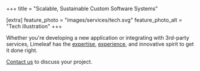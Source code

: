 +++
title = "Scalable, Sustainable Custom Software Systems"

[extra]
feature_photo = "images/services/tech.svg"
feature_photo_alt = "Tech illustration"
+++

Whether you're developing a new application or integrating with 3rd-party services, Limeleaf has the [expertise][1], [experience][9], and innovative spirit to get it done right.

[Contact us](https://limeleaf.io/contact/ "Contact us") to discuss your project.

[1]: /expertise/ "Our software expertise"
[2]: https://www.google.com/chrome "Google Chrome website"
[3]: https://ea.com "EA website"
[4]: https://ngrok.com "ngrok website"
[5]: https://wearekinetic.com "Kinetic website"
[6]: https://www.harvard.edu "Harvard website"
[7]: https://www.jwplayer.com "JW Player website"
[8]: https://rsa.com "RSA website"
[9]: /members/ "Who we are"